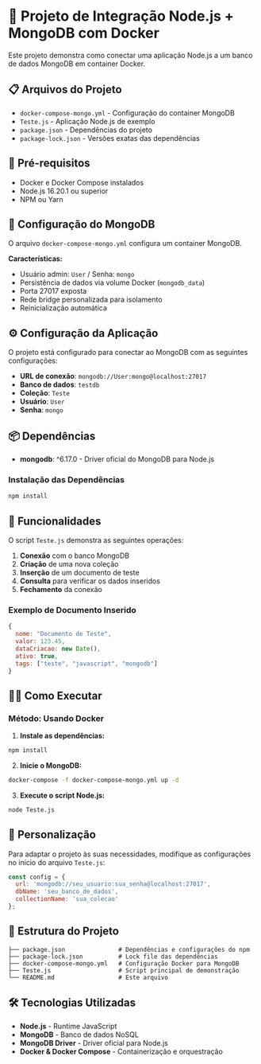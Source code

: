 # 📝 Projeto de Integração Node.js + MongoDB com Docker

Este projeto demonstra como conectar uma aplicação Node.js a um banco de dados MongoDB em container Docker.

## 📋 Arquivos do Projeto

- `docker-compose-mongo.yml` - Configuração do container MongoDB
- `Teste.js` - Aplicação Node.js de exemplo
- `package.json` - Dependências do projeto
- `package-lock.json` - Versões exatas das dependências

## 🚀 Pré-requisitos

- Docker e Docker Compose instalados
- Node.js 16.20.1 ou superior
- NPM ou Yarn

## 🐳 Configuração do MongoDB

O arquivo `docker-compose-mongo.yml` configura um container MongoDB.

**Características:**
- Usuário admin: `User` / Senha: `mongo`
- Persistência de dados via volume Docker (`mongodb_data`)
- Porta 27017 exposta
- Rede bridge personalizada para isolamento
- Reinicialização automática

## ⚙️ Configuração da Aplicação

O projeto está configurado para conectar ao MongoDB com as seguintes configurações:

- **URL de conexão**: `mongodb://User:mongo@localhost:27017`
- **Banco de dados**: `testdb`
- **Coleção**: `Teste`
- **Usuário**: `User`
- **Senha**: `mongo`

## 📦 Dependências

- **mongodb**: ^6.17.0 - Driver oficial do MongoDB para Node.js

### Instalação das Dependências

```bash
npm install
```

## 🎯 Funcionalidades

O script `Teste.js` demonstra as seguintes operações:

1. **Conexão** com o banco MongoDB
2. **Criação** de uma nova coleção
3. **Inserção** de um documento de teste
4. **Consulta** para verificar os dados inseridos
5. **Fechamento** da conexão

### Exemplo de Documento Inserido

```javascript
{
  nome: "Documento de Teste",
  valor: 123.45,
  dataCriacao: new Date(),
  ativo: true,
  tags: ["teste", "javascript", "mongodb"]
}
```

## 🏃‍♂️ Como Executar

### Método: Usando Docker 

1. **Instale as dependências:**
```bash
npm install
```

2. **Inicie o MongoDB:**
```bash
docker-compose -f docker-compose-mongo.yml up -d
```

3. **Execute o script Node.js:**
```bash
node Teste.js
```

## 🔧 Personalização

Para adaptar o projeto às suas necessidades, modifique as configurações no início do arquivo `Teste.js`:

```javascript
const config = {
  url: 'mongodb://seu_usuario:sua_senha@localhost:27017',
  dbName: 'seu_banco_de_dados',
  collectionName: 'sua_colecao'
};
```

## 📝 Estrutura do Projeto

```
├── package.json               # Dependências e configurações do npm
├── package-lock.json          # Lock file das dependências
├── docker-compose-mongo.yml   # Configuração Docker para MongoDB
├── Teste.js                   # Script principal de demonstração
└── README.md                  # Este arquivo
```

## 🛠️ Tecnologias Utilizadas

- **Node.js** - Runtime JavaScript
- **MongoDB** - Banco de dados NoSQL
- **MongoDB Driver** - Driver oficial para Node.js
- **Docker & Docker Compose** - Containerização e orquestração
